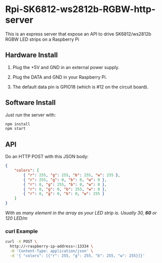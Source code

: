 # Rpi-SK6812-ws2812b-RGBW-http-server

This is an express server that expose an API to drive SK6812/ws2812b RGBW LED strips on a Raspberry Pi

## Hardware Install

1. Plug the +5V and GND in an external power supply.

2. Plug the DATA and GND in your Raspberry Pi.

3. The default data pin is GPIO18 (which is #12 on the circuit board).

## Software Install

Just run the server with:

```sh
npm install
npm start
```

## API

Do an HTTP POST with this JSON body:

```json
{
    "colors": [
        { "r": 255, "g": 255, "b": 255, "w": 255 },
        { "r": 255, "g": 0, "b": 0, "w": 0 },
        { "r": 0, "g": 255, "b": 0, "w": 0 },
        { "r": 0, "g": 0, "b": 255, "w": 0 },
        { "r": 0, "g": 0, "b": 0, "w": 255 }
    ]
}
```

_With as many element in the array as your LED strip is. Usually 30, **60** or 120 LED/m_

### curl Example

```sh
curl -X POST \
  http://<raspberry-ip-address>:13334 \
  -H 'Content-Type: application/json' \
  -d '{ "colors": [{"r": 255, "g": 255, "b": 255, "w": 255}]}'
```
